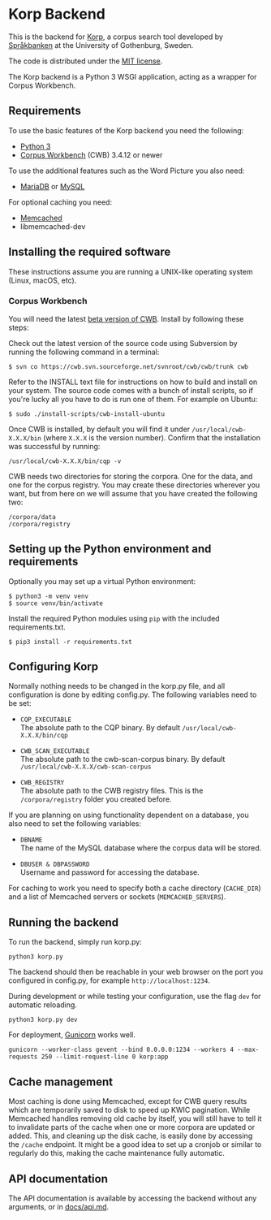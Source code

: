 # Korp Backend

This is the backend for [Korp](https://spraakbanken.gu.se/korp), a corpus search tool developed by
[Språkbanken](https://spraakbanken.gu.se) at the University of Gothenburg, Sweden.

The code is distributed under the [MIT license](https://opensource.org/licenses/MIT).

The Korp backend is a Python 3 WSGI application, acting as a wrapper for Corpus Workbench.


## Requirements

To use the basic features of the Korp backend you need the following:

* [Python 3](http://python.org/)
* [Corpus Workbench](http://cwb.sourceforge.net/beta.php) (CWB) 3.4.12 or newer

To use the additional features such as the Word Picture you also need:

* [MariaDB](https://mariadb.org/) or [MySQL](http://www.mysql.com/)

For optional caching you need:

* [Memcached](https://memcached.org/)
* libmemcached-dev


## Installing the required software

These instructions assume you are running a UNIX-like operating system (Linux, macOS, etc).


### Corpus Workbench

You will need the latest [beta version of CWB](http://cwb.sourceforge.net/beta.php). Install by following these steps:

Check out the latest version of the source code using Subversion by running the following command in a terminal:

    $ svn co https://cwb.svn.sourceforge.net/svnroot/cwb/cwb/trunk cwb

Refer to the INSTALL text file for instructions on how to build and install on your system. The source code comes with
a bunch of install scripts, so if you're lucky all you have to do is run one of them. For example on Ubuntu:

    $ sudo ./install-scripts/cwb-install-ubuntu

Once CWB is installed, by default you will find it under `/usr/local/cwb-X.X.X/bin` (where `X.X.X` is the version
number). Confirm that the installation was successful by running:

    /usr/local/cwb-X.X.X/bin/cqp -v

CWB needs two directories for storing the corpora. One for the data, and one for the corpus registry.
You may create these directories wherever you want, but from here on we will assume that you have created the
following two:

    /corpora/data
    /corpora/registry

<!-- To make things easier you should add two environment variables:
export CWB_DATADIR=/corpora/data
export CORPUS_REGISTRY=/corpora/registry -->


## Setting up the Python environment and requirements

Optionally you may set up a virtual Python environment:

    $ python3 -m venv venv
    $ source venv/bin/activate

Install the required Python modules using `pip` with the included requirements.txt.

    $ pip3 install -r requirements.txt


## Configuring Korp

Normally nothing needs to be changed in the korp.py file, and all configuration is done by editing config.py.
The following variables need to be set:

* `CQP_EXECUTABLE`  
The absolute path to the CQP binary. By default `/usr/local/cwb-X.X.X/bin/cqp`

* `CWB_SCAN_EXECUTABLE`  
The absolute path to the cwb-scan-corpus binary. By default `/usr/local/cwb-X.X.X/cwb-scan-corpus`

* `CWB_REGISTRY`  
The absolute path to the CWB registry files. This is the `/corpora/registry` folder you created before.

If you are planning on using functionality dependent on a database, you also need to set the following variables:

* `DBNAME`  
The name of the MySQL database where the corpus data will be stored.

* `DBUSER & DBPASSWORD`  
Username and password for accessing the database.

For caching to work you need to specify both a cache directory (`CACHE_DIR`) and a list of Memcached servers
or sockets (`MEMCACHED_SERVERS`).

## Running the backend

To run the backend, simply run korp.py:

    python3 korp.py

The backend should then be reachable in your web browser on the port you configured in config.py, for
example `http://localhost:1234`.

During development or while testing your configuration, use the flag `dev` for automatic reloading.

    python3 korp.py dev

For deployment, [Gunicorn](http://gunicorn.org/) works well.

    gunicorn --worker-class gevent --bind 0.0.0.0:1234 --workers 4 --max-requests 250 --limit-request-line 0 korp:app

## Cache management

Most caching is done using Memcached, except for CWB query results which are temporarily saved to disk to speed up KWIC
pagination.
While Memcached handles removing old cache by itself, you will still have to tell it to invalidate parts of the cache
when one or more corpora are updated or added. This, and cleaning up the disk cache, is easily done by accessing the
`/cache` endpoint. It might be a good idea to set up a cronjob or similar to regularly do this, making the cache
maintenance fully automatic.

## API documentation

The API documentation is available by accessing the backend without any arguments, or in [docs/api.md](docs/api.md).